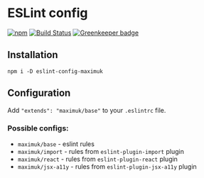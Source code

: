 # ESLint config

[![npm](https://img.shields.io/npm/v/eslint-config-maximuk.svg)](https://www.npmjs.com/package/eslint-config-maximuk)
[![Build Status](https://img.shields.io/travis/maximuk/eslint-config-maximuk/master.svg)](http://travis-ci.org/maximuk/eslint-config-maximuk)
[![Greenkeeper badge](https://badges.greenkeeper.io/maximuk/eslint-config-maximuk.svg)](https://greenkeeper.io/)

## Installation

`npm i -D eslint-config-maximuk`

## Configuration

Add `"extends": "maximuk/base"` to your `.eslintrc` file.

### Possible configs:
* `maximuk/base` - eslint rules
* `maximuk/import` - rules from `eslint-plugin-import` plugin
* `maximuk/react` - rules from `eslint-plugin-react` plugin
* `maximuk/jsx-a11y` - rules from `eslint-plugin-jsx-a11y` plugin
